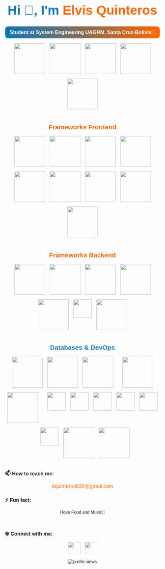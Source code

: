 <div align="center" style="font-family: Arial, sans-serif;">
  <h1 style="color: #0e75b6; font-size: 3em;">Hi 👋, I'm <span style="color: #ff6600;">Elvis Quinteros</span></h1>
  <h3 style="color: #ffffff; background: linear-gradient(to right, #0e75b6, #ff6600); padding: 10px; border-radius: 10px;">Student at System Engineering UAGRM, Santa Cruz-Bolivia🌟</h3>

  <div style="display: flex; justify-content: center; flex-wrap: wrap; gap: 15px;">
    <img width="100" src="https://www.vectorlogo.zone/logos/typescriptlang/typescriptlang-ar21.svg"/>
    <img width="100" src="https://www.vectorlogo.zone/logos/python/python-ar21.svg"/>
    <img width="100" src="https://www.vectorlogo.zone/logos/golang/golang-ar21.svg"/>
    <img width="100" src="https://www.vectorlogo.zone/logos/java/java-horizontal.svg"/>
    <img width="100" src="https://www.vectorlogo.zone/logos/javascript/javascript-ar21.svg"/>
  </div>

  <br />
  
  
  <h2 style="color: #ff6600;">Frameworks Frontend</h2>
  <div style="display: flex; justify-content: center; flex-wrap: wrap; gap: 15px;">
    <img width="100" src="https://www.vectorlogo.zone/logos/reactjs/reactjs-ar21.svg"/>
    <img width="100" src="https://www.vectorlogo.zone/logos/vuejs/vuejs-ar21.svg"/>
    <img width="100" src="https://www.vectorlogo.zone/logos/flutterio/flutterio-ar21.svg"/>
    <img width="100" src="https://www.vectorlogo.zone/logos/expoio/expoio-ar21.svg"/>
    <img width="100" src="https://www.vectorlogo.zone/logos/nuxtjs/nuxtjs-ar21.svg"/>
    <img width="100" src="https://miro.medium.com/v2/resize:fit:1400/1*1HXCJCOpzKdmQI33ZrEIlg.png"/>
    <img width="100" src="https://www.pragimtech.com/wp-content/uploads/2020/03/blazor-tutorial-for-beginners.png"/>
    <img width="100" src="https://www.vectorlogo.zone/logos/tailwindcss/tailwindcss-ar21.svg"/>
    <img width="100" src="https://www.vectorlogo.zone/logos/getbootstrap/getbootstrap-ar21.svg"/>
  </div>

  <br />

  <h2 style="color: #ff6600;">Frameworks Backend</h2>
  <div style="display: flex; justify-content: center; flex-wrap: wrap; gap: 15px;">
    <img width="100" src="https://www.vectorlogo.zone/logos/nodejs/nodejs-ar21.svg"/>
    <img width="100" src="https://www.vectorlogo.zone/logos/springio/springio-ar21.svg"/>
    <img width="100" src="https://www.vectorlogo.zone/logos/laravel/laravel-ar21.svg"/>
    <img width="100" src="https://www.vectorlogo.zone/logos/djangoproject/djangoproject-ar21.svg"/>
    <img width="100" src="https://www.vectorlogo.zone/logos/nestjs/nestjs-ar21.svg"/>
  <img width="60" src="https://packagestore.com/wp-content/uploads/2025/01/9B592A794FB551C27EBF24007B3DF1AB.png"/>
    <img width="100" src="https://styles.redditmedia.com/t5_3c30n/styles/communityIcon_zk9okbrbph141.png"/>
  </div>

  <br />

  <h2 style="color: #0e75b6;">Databases & DevOps</h2>
  <div style="display: flex; justify-content: center; flex-wrap: wrap; gap: 15px;">
    <img width="100" src="https://www.vectorlogo.zone/logos/mysql/mysql-ar21.svg"/>
    <img width="100" src="https://www.vectorlogo.zone/logos/postgresql/postgresql-ar21.svg"/>
    <img width="100" src="https://www.vectorlogo.zone/logos/graphql/graphql-ar21.svg"/>
    <br />
    <img width="100" src="https://www.vectorlogo.zone/logos/docker/docker-ar21.svg"/>
    <img width="100" src="https://www.vectorlogo.zone/logos/kubernetes/kubernetes-ar21.svg"/>
  <br />
  <img width="60" src="https://blog.pleets.org/img/articles/apache-icon.png"/>
  <img width="60" src="https://cdn.iconscout.com/icon/free/png-256/free-nginx-4-1174926.png?f=webp"/>
  <img width="60" src="https://images.vexels.com/media/users/3/140692/isolated/lists/72d1f12edf758d24f5b6db73bac4f297-logotipo-de-linux.png"/>
  <img width="60" src="https://www.softexia.com/wp-content/uploads/2024/01/Debian_logo.png"/>
  <img width="60" src="https://www.software.unam.mx/wp-content/uploads/2019/03/distributor-logo-ubuntu-icon.png"/>
  <br />
   <img width="60" src="https://upload.wikimedia.org/wikipedia/commons/thumb/f/ff/DigitalOcean_logo.svg/800px-DigitalOcean_logo.svg.png"/>
   <img width="100" src="https://www.vectorlogo.zone/logos/microsoft_azure/microsoft_azure-ar21.svg">
   <img width="100" src="https://www.vectorlogo.zone/logos/google_cloud/google_cloud-ar21.svg"/>
    
    
  </div>

  <br />

  <h3 align="left">📫 How to reach me:</h3>
  <p>
    <a href="mailto:dquinteros630@gmail.com" style="font-size: 1.2em; color: #ff6600; text-decoration: none;">dquinteros630@gmail.com</a>
  </p>
  <h3 align="left">⚡ Fun fact:</h3>
  <p>I love Food and Music🎵</p>

  <br />

  <h3 align="left">🌐 Connect with me:</h3>
  <div style="display: flex; gap: 15px; justify-content: center;">
    <a href="https://www.linkedin.com/in/elvis-david-quinteros-siles-2939a6225/" target="_blank"><img width="40" src="https://raw.githubusercontent.com/rahuldkjain/github-profile-readme-generator/master/src/images/icons/Social/linked-in-alt.svg"/></a>
    <a href="https://github.com/elvisquinteros" target="_blank"><img width="40" src="https://raw.githubusercontent.com/rahuldkjain/github-profile-readme-generator/master/src/images/icons/Social/github.svg"/></a>
  </div>

  <br />

  <img src="https://komarev.com/ghpvc/?username=elvisquinteros&label=Profile%20views&color=0e75b6&style=flat" alt="profile views"/>
</div>
